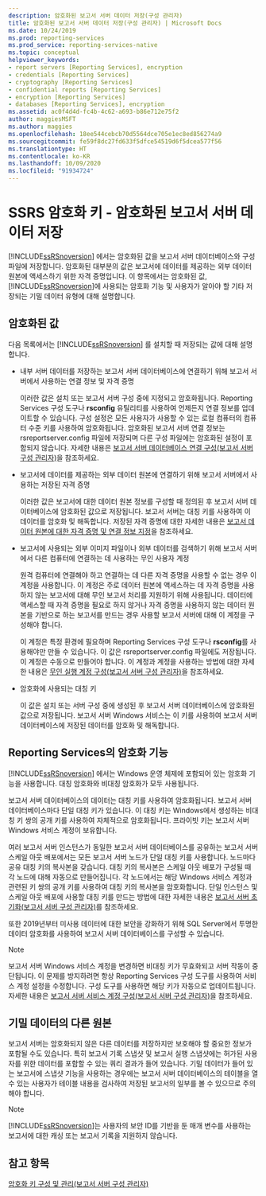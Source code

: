 ```yaml
---
description: 암호화된 보고서 서버 데이터 저장(구성 관리자)
title: 암호화된 보고서 서버 데이터 저장(구성 관리자) | Microsoft Docs
ms.date: 10/24/2019
ms.prod: reporting-services
ms.prod_service: reporting-services-native
ms.topic: conceptual
helpviewer_keywords:
- report servers [Reporting Services], encryption
- credentials [Reporting Services]
- cryptography [Reporting Services]
- confidential reports [Reporting Services]
- encryption [Reporting Services]
- databases [Reporting Services], encryption
ms.assetid: ac0f4d4d-fc4b-4c62-a693-b86e712e75f2
author: maggiesMSFT
ms.author: maggies
ms.openlocfilehash: 18ee544cebcb70d5564dce705e1ec8ed856274a9
ms.sourcegitcommit: fe59f8dc27fd633f5dfce54519d6f5dcea577f56
ms.translationtype: HT
ms.contentlocale: ko-KR
ms.lasthandoff: 10/09/2020
ms.locfileid: "91934724"
---
```

# <a name="ssrs-encryption-keys---store-encrypted-report-server-data"></a>SSRS 암호화 키 - 암호화된 보고서 서버 데이터 저장
  [!INCLUDE[ssRSnoversion](../../includes/ssrsnoversion-md.md)] 에서는 암호화된 값을 보고서 서버 데이터베이스와 구성 파일에 저장합니다. 암호화된 대부분의 값은 보고서에 데이터를 제공하는 외부 데이터 원본에 액세스하기 위한 자격 증명입니다. 이 항목에서는 암호화된 값, [!INCLUDE[ssRSnoversion](../../includes/ssrsnoversion-md.md)]에 사용되는 암호화 기능 및 사용자가 알아야 할 기타 저장되는 기밀 데이터 유형에 대해 설명합니다.  
  
## <a name="encrypted-values"></a>암호화된 값  
 다음 목록에서는 [!INCLUDE[ssRSnoversion](../../includes/ssrsnoversion-md.md)] 를 설치할 때 저장되는 값에 대해 설명합니다.  
  
-   내부 서버 데이터를 저장하는 보고서 서버 데이터베이스에 연결하기 위해 보고서 서버에서 사용하는 연결 정보 및 자격 증명  
  
     이러한 값은 설치 또는 보고서 서버 구성 중에 지정되고 암호화됩니다. Reporting Services 구성 도구나 **rsconfig** 유틸리티를 사용하여 언제든지 연결 정보를 업데이트할 수 있습니다. 구성 설정은 모든 사용자가 사용할 수 있는 로컬 컴퓨터의 컴퓨터 수준 키를 사용하여 암호화됩니다. 암호화된 보고서 서버 연결 정보는 rsreportserver.config 파일에 저장되며 다른 구성 파일에는 암호화된 설정이 포함되지 않습니다. 자세한 내용은 [보고서 서버 데이터베이스 연결 구성&#40;보고서 서버 구성 관리자&#41;](../../reporting-services/install-windows/configure-a-report-server-database-connection-ssrs-configuration-manager.md)을 참조하세요.  
  
-   보고서에 데이터를 제공하는 외부 데이터 원본에 연결하기 위해 보고서 서버에서 사용하는 저장된 자격 증명  
  
     이러한 값은 보고서에 대한 데이터 원본 정보를 구성할 때 정의된 후 보고서 서버 데이터베이스에 암호화된 값으로 저장됩니다. 보고서 서버는 대칭 키를 사용하여 이 데이터를 암호화 및 해독합니다. 저장된 자격 증명에 대한 자세한 내용은 [보고서 데이터 원본에 대한 자격 증명 및 연결 정보 지정](../../reporting-services/report-data/specify-credential-and-connection-information-for-report-data-sources.md)을 참조하세요.  
  
-   보고서에 사용되는 외부 이미지 파일이나 외부 데이터를 검색하기 위해 보고서 서버에서 다른 컴퓨터에 연결하는 데 사용하는 무인 사용자 계정  
  
     원격 컴퓨터에 연결해야 하고 연결하는 데 다른 자격 증명을 사용할 수 없는 경우 이 계정을 사용합니다. 이 계정은 주로 데이터 원본에 액세스하는 데 자격 증명을 사용하지 않는 보고서에 대해 무인 보고서 처리를 지원하기 위해 사용됩니다. 데이터에 액세스할 때 자격 증명을 필요로 하지 않거나 자격 증명을 사용하지 않는 데이터 원본을 기반으로 하는 보고서를 만드는 경우 사용할 보고서 서버에 대해 이 계정을 구성해야 합니다.  
  
     이 계정은 특정 환경에 필요하며 Reporting Services 구성 도구나 **rsconfig**를 사용해야만 만들 수 있습니다. 이 값은 rsreportserver.config 파일에도 저장됩니다. 이 계정은 수동으로 만들어야 합니다. 이 계정과 계정을 사용하는 방법에 대한 자세한 내용은 [무인 실행 계정 구성&#40;보고서 서버 구성 관리자&#41;](../../reporting-services/install-windows/configure-the-unattended-execution-account-ssrs-configuration-manager.md)을 참조하세요.  
  
-   암호화에 사용되는 대칭 키  
  
     이 값은 설치 또는 서버 구성 중에 생성된 후 보고서 서버 데이터베이스에 암호화된 값으로 저장됩니다. 보고서 서버 Windows 서비스는 이 키를 사용하여 보고서 서버 데이터베이스에 저장된 데이터를 암호화 및 해독합니다.  
  
## <a name="encryption-functionality-in-reporting-services"></a>Reporting Services의 암호화 기능  
 [!INCLUDE[ssRSnoversion](../../includes/ssrsnoversion-md.md)] 에서는 Windows 운영 체제에 포함되어 있는 암호화 기능을 사용합니다. 대칭 암호화와 비대칭 암호화가 모두 사용됩니다.  
  
 보고서 서버 데이터베이스의 데이터는 대칭 키를 사용하여 암호화됩니다. 보고서 서버 데이터베이스마다 단일 대칭 키가 있습니다. 이 대칭 키는 Windows에서 생성하는 비대칭 키 쌍의 공개 키를 사용하여 자체적으로 암호화됩니다. 프라이빗 키는 보고서 서버 Windows 서비스 계정이 보유합니다.  
  
 여러 보고서 서버 인스턴스가 동일한 보고서 서버 데이터베이스를 공유하는 보고서 서버 스케일 아웃 배포에서는 모든 보고서 서버 노드가 단일 대칭 키를 사용합니다. 노드마다 공유 대칭 키의 복사본을 갖습니다. 대칭 키의 복사본은 스케일 아웃 배포가 구성될 때 각 노드에 대해 자동으로 만들어집니다. 각 노드에서는 해당 Windows 서비스 계정과 관련된 키 쌍의 공개 키를 사용하여 대칭 키의 복사본을 암호화합니다. 단일 인스턴스 및 스케일 아웃 배포에 사용할 대칭 키를 만드는 방법에 대한 자세한 내용은 [보고서 서버 초기화&#40;보고서 서버 구성 관리자&#41;](../../reporting-services/install-windows/ssrs-encryption-keys-initialize-a-report-server.md)를 참조하세요.  
 
 또한 2019년부터 미사용 데이터에 대한 보안을 강화하기 위해 SQL Server에서 투명한 데이터 암호화를 사용하여 보고서 서버 데이터베이스를 구성할 수 있습니다.
  
> [!NOTE]  
>  보고서 서버 Windows 서비스 계정을 변경하면 비대칭 키가 무효화되고 서버 작동이 중단됩니다. 이 문제를 방지하려면 항상 Reporting Services 구성 도구를 사용하여 서비스 계정 설정을 수정합니다. 구성 도구를 사용하면 해당 키가 자동으로 업데이트됩니다. 자세한 내용은 [보고서 서버 서비스 계정 구성&#40;보고서 서버 구성 관리자&#41;](../../reporting-services/install-windows/configure-the-report-server-service-account-ssrs-configuration-manager.md)을 참조하세요.  
  
## <a name="other-sources-of-confidential-data"></a>기밀 데이터의 다른 원본  
 보고서 서버는 암호화되지 않은 다른 데이터를 저장하지만 보호해야 할 중요한 정보가 포함될 수도 있습니다. 특히 보고서 기록 스냅샷 및 보고서 실행 스냅샷에는 허가된 사용자를 위한 데이터를 포함할 수 있는 쿼리 결과가 들어 있습니다. 기밀 데이터가 들어 있는 보고서에 스냅샷 기능을 사용하는 경우에는 보고서 서버 데이터베이스의 테이블을 열 수 있는 사용자가 테이블 내용을 검사하여 저장된 보고서의 일부를 볼 수 있으므로 주의해야 합니다.  
  
> [!NOTE]  
>  [!INCLUDE[ssRSnoversion](../../includes/ssrsnoversion-md.md)]는 사용자의 보안 ID를 기반을 둔 매개 변수를 사용하는 보고서에 대한 캐싱 또는 보고서 기록을 지원하지 않습니다.  
  
## <a name="see-also"></a>참고 항목  
 [암호화 키 구성 및 관리&#40;보고서 서버 구성 관리자&#41;](../../reporting-services/install-windows/ssrs-encryption-keys-manage-encryption-keys.md)  
  
  
